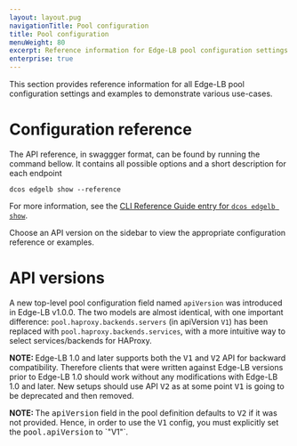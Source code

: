 ```yaml
---
layout: layout.pug
navigationTitle: Pool configuration
title: Pool configuration
menuWeight: 80
excerpt: Reference information for Edge-LB pool configuration settings
enterprise: true
---
```


This section provides reference information for all Edge-LB pool configuration settings and examples to demonstrate various use-cases.

# Configuration reference

The API reference, in swaggger format, can be found by running the command bellow. It contains all possible options and a short description for each endpoint

```
dcos edgelb show --reference
```

For more information, see the [CLI Reference Guide entry for `dcos edgelb show`](/mesosphere/dcos/services/edge-lb/1.4/cli-reference/dcos-edgelb-show/).

Choose an API version on the sidebar to view the appropriate configuration reference or examples.

# API versions

A new top-level pool configuration field named `apiVersion` was introduced in Edge-LB v1.0.0. The two models are almost identical, with one important difference: `pool.haproxy.backends.servers` (in apiVersion `V1`) has been replaced with `pool.haproxy.backends.services`, with a more intuitive way to select services/backends for HAProxy.

<p class="message--note"><strong>NOTE: </strong>Edge-LB 1.0 and later supports both the <tt>V1</tt> and <tt>V2</tt> API for backward compatibility. Therefore clients that were written against Edge-LB versions prior to Edge-LB 1.0 should work without any modifications with Edge-LB 1.0 and later. New setups should use API <tt>V2</tt> as at some point <tt>V1</tt> is going to be deprecated and then removed.</p>

<p class="message--note"><strong>NOTE: </strong> The <tt>apiVersion</tt> field in the pool definition defaults to <tt>V2</tt> if it was not provided. Hence, in order to use the <tt>V1</tt> config, you must explicitly set the <tt>pool.apiVersion</tt> to `"V1"`.</p>

